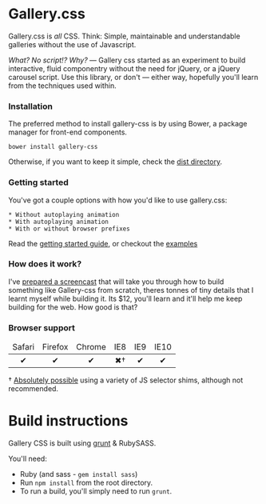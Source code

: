 # Gallery.css

Gallery.css is *all* CSS. Think: Simple, maintainable and understandable galleries without the use of Javascript. 

_What? No script!? Why?_ — Gallery css started as an experiment to build interactive, fluid componentry without the need for jQuery, or a jQuery carousel script. Use this library, or don't — either way, hopefully you'll learn from the techniques used within. 

### Installation

The preferred method to install gallery-css is by using Bower, a package manager for front-end components.

`bower install gallery-css`

Otherwise, if you want to keep it simple, check the [dist directory](/dist).

### Getting started

You've got a couple options with how you'd like to use gallery.css:

	* Without autoplaying animation
	* With autoplaying animation
	* With or without browser prefixes

Read the [getting started guide](http://benschwarz.github.io/gallery-css#getting-started), or checkout the [examples](/examples)

### How does it work? 

I've [prepared a screencast](http://benschwarz.github.io/gallery-css) that will take you through how to build something like Gallery-css from scratch, theres tonnes of tiny details that I learnt myself while building it. Its $12, you'll learn and it'll help me keep building for the web. How good is that? 

### Browser support

<table width="100%" style="text-align: center;">
  <thead>
    <tr>
      <td>Safari</td>
      <td>Firefox</td>
      <td>Chrome</td>
      <td>IE8</td>
      <td>IE9</td>
      <td>IE10</td>
    </tr>
  </thead>
  <tbody>
    <tr>
      <td>✔</td>
      <td>✔</td>
      <td>✔</td>
      <td>✖†</td>
      <td>✔</td>
      <td>✔</td>
    </tr>
  </tbody>
</table>

† [Absolutely possible](examples/ie-8) using a variety of JS selector shims, although not recommended.

# Build instructions

Gallery CSS is built using [grunt](http://gruntjs.com) & RubySASS.

You'll need:

* Ruby (and sass - `gem install sass`)
* Run `npm install` from the root directory.
* To run a build, you'll simply need to run `grunt`.